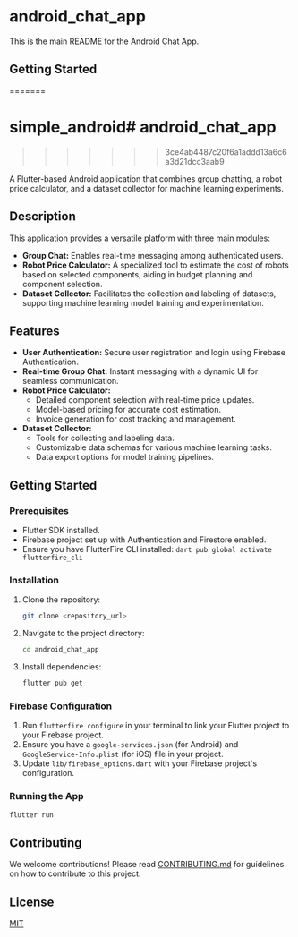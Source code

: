 # android_chat_app

This is the main README for the Android Chat App.

## Getting Started

=======
# simple_android# android_chat_app
>>>>>>> 3ce4ab4487c20f6a1addd13a6c6a3d21dcc3aab9

A Flutter-based Android application that combines group chatting, a robot price calculator, and a dataset collector for machine learning experiments.

## Description

This application provides a versatile platform with three main modules:

*   **Group Chat:** Enables real-time messaging among authenticated users.
*   **Robot Price Calculator:** A specialized tool to estimate the cost of robots based on selected components, aiding in budget planning and component selection.
*   **Dataset Collector:** Facilitates the collection and labeling of datasets, supporting machine learning model training and experimentation.

## Features

*   **User Authentication:** Secure user registration and login using Firebase Authentication.
*   **Real-time Group Chat:** Instant messaging with a dynamic UI for seamless communication.
*   **Robot Price Calculator:**
    *   Detailed component selection with real-time price updates.
    *   Model-based pricing for accurate cost estimation.
    *   Invoice generation for cost tracking and management.
*   **Dataset Collector:**
    *   Tools for collecting and labeling data.
    *   Customizable data schemas for various machine learning tasks.
    *   Data export options for model training pipelines.

## Getting Started

### Prerequisites

*   Flutter SDK installed.
*   Firebase project set up with Authentication and Firestore enabled.
*   Ensure you have FlutterFire CLI installed: `dart pub global activate flutterfire_cli`

### Installation

1.  Clone the repository:

    ```sh
    git clone <repository_url>
    ```
2.  Navigate to the project directory:

    ```sh
    cd android_chat_app
    ```
3.  Install dependencies:

    ```sh
    flutter pub get
    ```

### Firebase Configuration

1.  Run `flutterfire configure` in your terminal to link your Flutter project to your Firebase project.
2.  Ensure you have a `google-services.json` (for Android) and `GoogleService-Info.plist` (for iOS) file in your project.
3.  Update `lib/firebase_options.dart` with your Firebase project's configuration.

### Running the App

```sh
flutter run
```

## Contributing

We welcome contributions! Please read [CONTRIBUTING.md](CONTRIBUTING.md) for guidelines on how to contribute to this project.

## License

[MIT](LICENSE)
